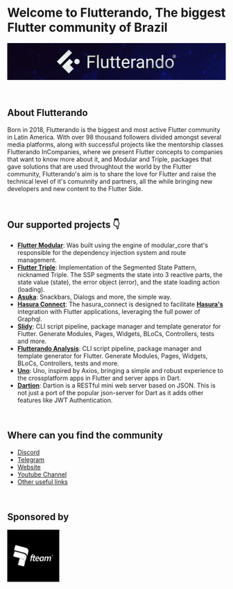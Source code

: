 # Welcome to Flutterando, The biggest Flutter community of Brazil


![Flutterando][banner_flutterando]

<br>

## About Flutterando

Born in 2018, Flutterando is the biggest and most active Flutter community in Latin America. With over 98 thousand followers divided amongst several media platforms, along with successful projects like the mentorship classes Flutterando InCompanies, where we present Flutter concepts to companies that want to know more about it, and Modular and Triple, packages that gave solutions that are used throughtout the world by the Flutter community, Flutterando's aim is to share the love for Flutter and raise the technical level of it's comunnity and partners, all the while bringing new developers and new content to the Flutter Side. 

<br>

## Our supported projects 👇

- **[Flutter Modular][flutter_modular_link]**: Was built using the engine of modular_core that's responsible for the dependency injection system and route management. 
- **[Flutter Triple][flutter_triple_link]**: Implementation of the Segmented State Pattern, nicknamed Triple. The SSP segments the state into 3 reactive parts, the state value (state), the error object (error), and the state loading action (loading).
- **[Asuka][asuka_link]**: Snackbars, Dialogs and more, the simple way. 
- **[Hasura Connect][hasura_connect_link]**: The hasura_connect is designed to facilitate **[Hasura's][hasura_link]** integration with Flutter applications, leveraging the full power of Graphql.
- **[Slidy][slidy_link]**: CLI script pipeline, package manager and template generator for Flutter. Generate Modules, Pages, Widgets, BLoCs, Controllers, tests and more. 
- **[Flutterando Analysis][flutterando_analysis_link]**: CLI script pipeline, package manager and template generator for Flutter. Generate Modules, Pages, Widgets, BLoCs, Controllers, tests and more. 
- **[Uno][uno_link]**: Uno, inspired by Axios, bringing a simple and robust experience to the crossplatform apps in Flutter and server apps in Dart.
- **[Dartion][dartion_link]**: Dartion is a RESTful mini web server based on JSON. This is not just a port of the popular json-server for Dart as it adds other features like JWT Authentication.

<br>

## Where can you find the community

- [Discord][Discord]
- [Telegram][Telegram]
- [Website][Website]
- [Youtube Channel][Youtube Channel]
- [Other useful links][Other useful links]


<br>

## Sponsored by

<a href="https://fteam.dev">
    <img src="https://raw.githubusercontent.com/Flutterando/README-Template/master/readme_assets/sponsor-logo.png" alt="Logo" width="120">
  </a>



<!-- Images -->
[logo_black]: https://avatars.githubusercontent.com/u/48289443?s=100&u=de5d7e8511a21d986fe4ddf410d6dd474bff3233&v=4

[banner_flutterando]: https://raw.githubusercontent.com/flutterando/.github/main/assets/1128x191.png
[banner_flutterando1]: https://raw.githubusercontent.com/flutterando/.github/main/assets/1500x500.png
[banner_flutterando2]: https://raw.githubusercontent.com/flutterando/.github/main/assets/851x315.png


<!-- Project Links -->
[flutter_modular_link]: https://pub.dev/packages/flutter_modular
[flutter_triple_link]: https://pub.dev/packages/flutter_triple
[asuka_link]: https://pub.dev/packages/asuka
[slidy_link]: https://pub.dev/packages/slidy
[hasura_connect_link]: https://pub.dev/packages/hasura_connect
[flutterando_analysis_link]: https://pub.dev/packages/flutterando_analysis
[uno_link]: https://pub.dev/packages/uno
[dartion_link]: https://pub.dev/packages/dartion

[hasura_link]:https://hasura.io


<!-- Contact Links (where to find Flutterando) -->
[Discord]: https://discord.gg/qNBDHNARja
[Telegram]: https://t.me/flutterando
[Website]: https://www.flutterando.com.br
[Youtube Channel]: https://www.youtube.com.br/flutterando
[Other useful links]: https://linktr.ee/flutterando